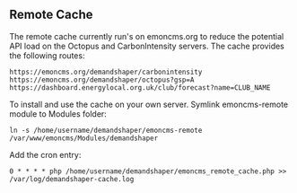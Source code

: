 ## Remote Cache

The remote cache currently run's on emoncms.org to reduce the potential API load on the Octopus and CarbonIntensity servers. The cache provides the following routes:

    https://emoncms.org/demandshaper/carbonintensity
    https://emoncms.org/demandshaper/octopus?gsp=A
    https://dashboard.energylocal.org.uk/club/forecast?name=CLUB_NAME

To install and use the cache on your own server. Symlink emoncms-remote module to Modules folder:

    ln -s /home/username/demandshaper/emoncms-remote /var/www/emoncms/Modules/demandshaper


Add the cron entry:

    0 * * * * php /home/username/demandshaper/emoncms_remote_cache.php >> /var/log/demandshaper-cache.log

